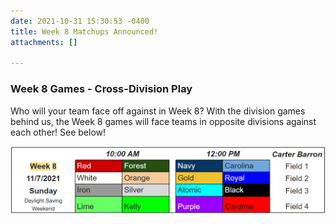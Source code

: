 ```yaml
---
date: 2021-10-31 15:30:53 -0400
title: Week 8 Matchups Announced!
attachments: []

---
```

### Week 8 Games - Cross-Division Play

Who will your team face off against in Week 8?  With the division games behind us, the Week 8 games will face teams in opposite divisions against each other!  See below!

![](/img/week-8-games.PNG)